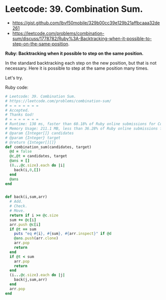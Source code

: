 # Leetcode: 39. Combination Sum.

- https://gist.github.com/lbvf50mobile/329b00cc39e129b21affbcaaa32de261
- https://leetcode.com/problems/combination-sum/discuss/1778782/Ruby%3A-Backtracking-when-it-possible-to-step-on-the-same-position.

**Ruby: Backtracking when it possible to step on the same position.**

In the standard backtracking each step on the new position, but that is not necessary. Here it is possible to step at the same position many times.

Let's try.

Ruby code:
```Ruby
# Leetcode: 39. Combination Sum.
# https://leetcode.com/problems/combination-sum/
# = = = = = = =
# Accepted.
# Thanks God!
# = = = = = = =
# Runtime: 138 ms, faster than 60.18% of Ruby online submissions for Combination Sum.
# Memory Usage: 211.1 MB, less than 36.28% of Ruby online submissions for Combination Sum.
# @param {Integer[]} candidates
# @param {Integer} target
# @return {Integer[][]}
def combination_sum(candidates, target)
  @d = false
  @c,@t = candidates, target
  @ans = []
  (0...@c.size).each do |i|
    back(i,0,[])
  end
  @ans
end


def back(i,sum,arr)
  # Add.
  # Check.
  # Move.
  return if i >= @c.size
  sum += @c[i]
  arr.push @c[i]
  if @t == sum
    puts "eq #{i}, #{sum}, #{arr.inspect}" if @d
    @ans.push(arr.clone)
    arr.pop
    return
  end
  if @t < sum
    arr.pop
    return
  end
  (i...@c.size).each do |j|
    back(j,sum,arr)
  end
  arr.pop
end
```
